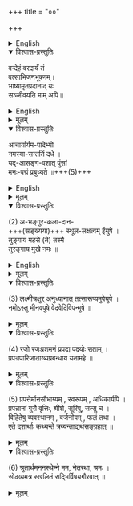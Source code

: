 +++
title = "००"

+++

<details><summary>English</summary>

* Parijata: One of the five divine trees. The author derives it at the end of the book thus :-" Aseshā pekshitam yatra parito jayate ...." That is to say, the essential requisites of a virtuous character have been collected here from various sources …
</details>


<details open><summary>विश्वास-प्रस्तुतिः</summary>

वन्देहं वरदार्यं तं  
वत्साभिजनभूषणम्।  
भाष्यामृतप्रदानाद् यः  
सञ्जीवयति माम् अपि॥

</details>

<details><summary>English</summary>

"I salute the famous Varadārya who is the ornament of the family of the Valsas, who by giving the nectar of the commentary on Sri-Bhāshya, revives even me." 
</details>


<details><summary>मूलम्</summary>

वन्देहं वरदार्यं तं  
वत्साभिजनभूषणम्।  
भाष्यामृतप्रदानाद् यः  
सञ्जीवयति माम् अपि॥

</details>



<details open><summary>विश्वास-प्रस्तुतिः</summary>

आचार्यार्यम-पादेभ्यो  
नमस्या-सन्ततिं दधे ।  
यद्-आसङ्ग-वशात् पुंसां  
मनः-पद्मं प्रबुध्यते ॥+++(5)+++
</details>

<details><summary>English</summary>

1. I offer innumerable salutations to the feet of teachers who are like so many suns and by contact with whose pada (feet or rays of light) the minds of men blossom like the lotus. 
</details>


<details><summary>मूलम्</summary>

(1) आचार्यार्यमपादेभ्यो नमस्यासन्ततिं दधे ।  
यदासङ्गवशात् पुंसां मनःपद्मं प्रबुध्यते ॥
</details>

<details open><summary>विश्वास-प्रस्तुतिः</summary>

(2) अ-भङ्गुर-कला-दान-  
+++(सङ्ख्यया)+++ स्थूल-लक्षत्वम् ईयुषे ।  
तुङ्गाय महसे (ते) तस्मै  
तुरङ्गाय मुखे नमः ॥
</details>

<details><summary>English</summary>

2. Salutation to the equine-faced God (Hayagriva) who by gifts of imperishable arts has attained the quality of mu- nificence and who is of lofty effulgence. 
</details>


<details><summary>मूलम्</summary>

(2) अभङ्गुरकलादानस्थूललक्षत्वमीयुषे ।  
तुङ्गाय महसे (ते) तस्मै तुरङ्गाय मुखे नमः ॥
</details>

<details open><summary>विश्वास-प्रस्तुतिः</summary>

(3) लक्ष्मीचक्षुर् अनुध्यानात् तत्सारूप्यमुपेयुषे ।  
नमोऽस्तु मीनवपुषे वेदवेदिविपन्मुषे ॥
</details>

<details><summary>मूलम्</summary>

(3) लक्ष्मीचक्षुरनुध्यानात् तत्सारूप्यमुपेयुषे ।  
नमोऽस्तु मीनवपुषे वेदवेदिविपन्मुषे ॥
</details>

<details open><summary>विश्वास-प्रस्तुतिः</summary>

(4) रजो रजःप्रशमनं प्रपद्य पदयोः सताम् ।  
प्रपन्नपारिजाताख्यप्रबन्धाय यतामहे ॥
</details>

<details><summary>मूलम्</summary>

(4) रजो रजःप्रशमनं प्रपद्य पदयोः सताम् ।  
प्रपन्नपारिजाताख्यप्रबन्धाय यतामहे ॥
</details>

<details open><summary>विश्वास-प्रस्तुतिः</summary>

(5) प्रपत्तेर्मानसौभाग्यम् , स्वरूपम् , अधिकार्यपि ।  
प्रपन्नानां गुरौ वृत्तिः, श्रीशे, सूरिपु, सत्सु च ।  
विहितेषु व्यवस्थानम् , वर्जनीयम् , फलं तथा ।  
एते दशार्थाः कथ्यन्ते त्रय्यन्ताद्यर्थसङ्ग्रहात् ॥
</details>

<details><summary>मूलम्</summary>

(5) प्रपत्तेर्मानसौभाग्यम् , स्वरूपम् , अधिकार्यपि ।  
प्रपन्नानां गुरौ वृत्तिः, श्रीशे, सूरिपु, सत्सु च ।  
विहितेषु व्यवस्थानम् , वर्जनीयम् , फलं तथा ।  
एते दशार्थाः कथ्यन्ते त्रय्यन्ताद्यर्थसङ्ग्रहात् ॥
</details>

<details open><summary>विश्वास-प्रस्तुतिः</summary>

(6) श्रुतार्थमननस्थेम्ने मम, नेतरथा, श्रमः ।  
सोढव्यमत्र स्खलितं सद्भिर्विषयगौरवात् ॥
</details>

<details><summary>मूलम्</summary>

(6) श्रुतार्थमननस्थेम्ने मम, नेतरथा, श्रमः ।  
सोढव्यमत्र स्खलितं सद्भिर्विषयगौरवात् ॥
</details>